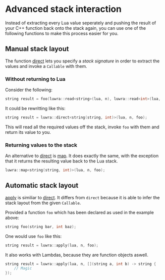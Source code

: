 # Advanced stack interaction
Instead of extracting every Lua value seperately and pushing the result of your C++ function back
onto the stack again, you can use one of the following functions to make this process easier for
you.

## Manual stack layout
The function [direct][luwra-direct] lets you specify a *stack signature* in order to extract the
values and invoke a `Callable` with them.

### Without returning to Lua
Consider the following:

```c++
string result = foo(luwra::read<string>(lua, n), luwra::read<int>(lua, n + 1));
```

It could be rewritting like this:

```c++
string result = luwra::direct<string(string, int)>(lua, n, foo);
```

This will read all the required values off the stack, invoke `foo` with them and return its value to
you.

### Returning values to the stack
An alternative to [direct][luwra-direct] is [map][luwra-map]. It does exactly the same, with the
exception that it returns the resulting value back to the Lua stack.

```c++
luwra::map<string(string, int)>(lua, n, foo);
```

## Automatic stack layout
[apply][luwra-apply] is similiar to [direct][luwra-direct]. It differs from `direct` because it is
able to infer the stack layout from the given `Callable`.

Provided a function `foo` which has been declared as used in the example above:

```c++
string foo(string bar, int baz);
```

One would use `foo` like this:

```c++
string result = luwra::apply(lua, n, foo);
```

It also works with Lambdas, because they are function objects aswell.

```c++
string result = luwra::apply(lua, n, [](string a, int b) -> string {
	// Magic
});
```

[luwra-direct]: /reference/namespaceluwra.html#aa20e363f38b3ae5a168cf40365f5646a
[luwra-map]: /reference/namespaceluwra.html#a9f24fc70cb48531cf1e3da6a3a741971
[luwra-apply]: /reference/namespaceluwra.html#a839077ddd9c3d0565a40c574bc8e9555
